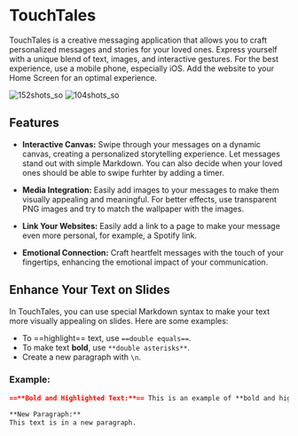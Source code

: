 # TouchTales

TouchTales is a creative messaging application that allows you to craft personalized messages and stories for your loved ones. Express yourself with a unique blend of text, images, and interactive gestures. For the best experience, use a mobile phone, especially iOS. Add the website to your Home Screen for an optimal experience.

![152shots_so](https://github.com/PanDav1d/touch-tales/assets/70289690/9c8d31c2-92da-4f70-85a8-33ecea3c4ff5)
![104shots_so](https://github.com/PanDav1d/touch-tales/assets/70289690/ce71a1b2-1e52-4e0f-a891-1e29deea3f36)


## Features

- **Interactive Canvas:** Swipe through your messages on a dynamic canvas, creating a personalized storytelling experience. Let messages stand out with simple Markdown. You can also decide when your loved ones should be able to swipe furhter by adding a timer.

- **Media Integration:** Easily add images to your messages to make them visually appealing and meaningful. For better effects, use transparent PNG images and try to match the wallpaper with the images.

- **Link Your Websites:** Easily add a link to a page to make your message even more personal, for example, a Spotify link.

- **Emotional Connection:** Craft heartfelt messages with the touch of your fingertips, enhancing the emotional impact of your communication.

## Enhance Your Text on Slides

In TouchTales, you can use special Markdown syntax to make your text more visually appealing on slides. Here are some examples:

- To ==highlight== text, use `==double equals==`.
- To make text **bold**, use `**double asterisks**`.
- Create a new paragraph with `\n`.

### Example:

```markdown
==**Bold and Highlighted Text:**== This is an example of **bold and highlighted text** using special Markdown syntax.

**New Paragraph:**
This text is in a new paragraph.
```


